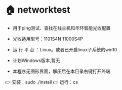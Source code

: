 
🏠 networktest
=========================

* 用于ping测试、查找在线主机和华环智能光收配置
* 光收适用型号：1101S4N 11000S4P
* 运 行 平 台 ：Linux。或者已开启linux子系统的win10
* 计划Windows版本,暂无

* 本程序无图形界面，解压后在本目录右键打开终端

👉 安装：sudo ./install
👉 运行：cs
